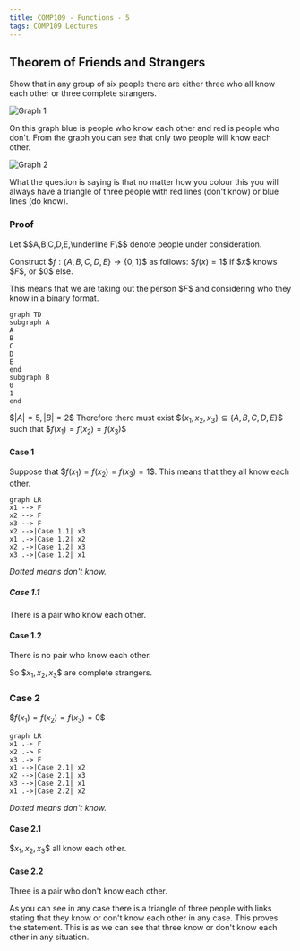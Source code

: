 ```yaml
---
title: COMP109 - Functions - 5
tags: COMP109 Lectures
---
```

## Theorem of Friends and Strangers
Show that in any group of six people there are either three who all know each other or three complete strangers.

![Graph 1]({{site.baseurl}}/assets/COMP109/Lectures/2020-11-13-3-1.png)

On this graph blue is people who know each other and red is people who don't. From the graph you can see that only two people will know each other.

![Graph 2]({{site.baseurl}}/assets/COMP109/Lectures/2020-11-13-3-2.png)

What the question is saying is that no matter how you colour this you will always have a triangle of three people with red lines (don't know) or blue lines (do know).

### Proof
Let \$$A,B,C,D,E,\underline F\$$ denote people under consideration.

Construct \$$f:\{A,B,C,D,E\}\rightarrow\{0,1\}\$$ as follows: \$$f(x)=1\$$ if \$$x\$$ knows \$$F\$$, or \$$0\$$ else. 

This means that we are taking out the person \$$F\$$ and considering who they know in a binary format.

```mermaid
graph TD
subgraph A
A
B
C
D
E
end
subgraph B
0
1
end
```

\$$\vert A\vert =5, \vert B\vert =2\$$ Therefore there must exist \$$\{x_1,x_2,x_3\}\subseteq\{A,B,C,D,E\}\$$ such that \$$f(x_1)=f(x_2)=f(x_3)\$$

#### Case 1
Suppose that \$$f(x_1)=f(x_2)=f(x_3)=1\$$. This means that they all know each other.

```mermaid
graph LR
x1 --> F
x2 --> F
x3 --> F
x2 -->|Case 1.1| x3
x1 .->|Case 1.2| x2
x2 .->|Case 1.2| x3
x3 .->|Case 1.2| x1
```
*Dotted means don't know.*

##### Case 1.1
There is a pair who know each other.

#### Case 1.2
There is no pair who know each other. 

So \$$x_1,x_2,x_3\$$ are complete strangers.

### Case 2
\$$f(x_1)=f(x_2)=f(x_3)=0\$$

```mermaid
graph LR
x1 .-> F
x2 .-> F
x3 .-> F
x1 -->|Case 2.1| x2
x2 -->|Case 2.1| x3
x3 -->|Case 2.1| x1
x1 .->|Case 2.2| x2
```
*Dotted means don't know.*

#### Case 2.1
\$$x_1,x_2,x_3\$$ all know each other.

#### Case 2.2
Three is a pair who don't know each other.

As you can see in any case there is a triangle of three people with links stating that they know or don't know each other in any case. This proves the statement. This is as we can see that three know or don't know each other in any situation.
